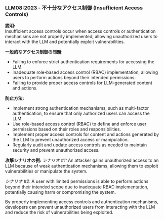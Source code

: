 ### LLM08:2023 - 不十分なアクセス制御 (Insufficient Access Controls)

**説明:**  
Insufficient access controls occur when access controls or authentication mechanisms are not properly implemented, allowing unauthorized users to interact with the LLM and potentially exploit vulnerabilities.

**一般的なアクセス制御の問題:**
- Failing to enforce strict authentication requirements for accessing the LLM.
- Inadequate role-based access control (RBAC) implementation, allowing users to perform actions beyond their intended permissions.
- Failing to provide proper access controls for LLM-generated content and actions.

**防止方法:**
- Implement strong authentication mechanisms, such as multi-factor authentication, to ensure that only authorized users can access the LLM.
- Use role-based access control (RBAC) to define and enforce user permissions based on their roles and responsibilities.
- Implement proper access controls for content and actions generated by the LLM to prevent unauthorized access or manipulation.
- Regularly audit and update access controls as needed to maintain security and prevent unauthorized access.

**攻撃シナリオの例:**
_シナリオ #1:_ An attacker gains unauthorized access to an LLM because of weak authentication mechanisms, allowing them to exploit vulnerabilities or manipulate the system.

_シナリオ #2:_ A user with limited permissions is able to perform actions beyond their intended scope due to inadequate RBAC implementation, potentially causing harm or compromising the system.

By properly implementing access controls and authentication mechanisms, developers can prevent unauthorized users from interacting with the LLM and reduce the risk of vulnerabilities being exploited.

